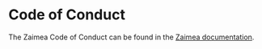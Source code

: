 # Code of Conduct

The Zaimea Code of Conduct can be found in the [Zaimea documentation](https://zaimea.com/docs/open-source/contributions#code-of-conduct).
